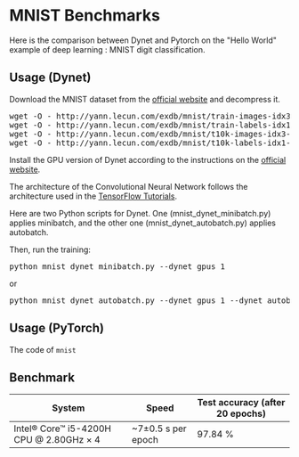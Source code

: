 # MNIST Benchmarks

Here is the comparison between Dynet and Pytorch on the "Hello World" example of deep learning : MNIST digit classification.

## Usage (Dynet)

Download the MNIST dataset from the [official website](http://yann.lecun.com/exdb/mnist/) and decompress it.

<pre>
wget -O - http://yann.lecun.com/exdb/mnist/train-images-idx3-ubyte.gz | gunzip > train-images.idx3-ubyte
wget -O - http://yann.lecun.com/exdb/mnist/train-labels-idx1-ubyte.gz | gunzip > train-labels.idx1-ubyte
wget -O - http://yann.lecun.com/exdb/mnist/t10k-images-idx3-ubyte.gz | gunzip > t10k-images.idx3-ubyte
wget -O - http://yann.lecun.com/exdb/mnist/t10k-labels-idx1-ubyte.gz | gunzip > t10k-labels.idx1-ubyte
</pre>

Install the GPU version of Dynet according to the instructions on the [official website](http://dynet.readthedocs.io/en/latest/python.html#installing-a-cutting-edge-and-or-gpu-version).

The architecture of the Convolutional Neural Network follows the architecture used in the [TensorFlow Tutorials](https://www.tensorflow.org/tutorials/layers).

Here are two Python scripts for Dynet. One (mnist_dynet_minibatch.py) applies minibatch, and the other one (mnist_dynet_autobatch.py) applies autobatch.

Then, run the training:
<pre>
python mnist_dynet_minibatch.py --dynet_gpus 1
</pre>
or
<pre>
python mnist_dynet_autobatch.py --dynet_gpus 1 --dynet_autobatch 1
</pre>

## Usage (PyTorch)

The code of `mnist`

## Benchmark

System | Speed | Test accuracy (after 20 epochs)
------------ | ------------- | -------------
Intel® Core™ i5-4200H CPU @ 2.80GHz × 4 | ~7±0.5 s per epoch| 97.84 %

